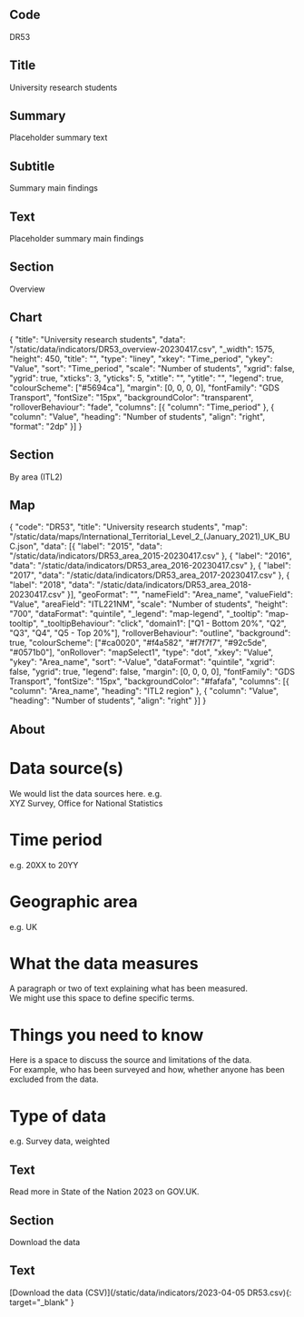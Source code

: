 ## Code
DR53

## Title
University research students

## Summary
Placeholder summary text

## Subtitle
Summary main findings

## Text
Placeholder summary main findings

## Section
Overview

## Chart
{ "title": "University research students", "data": "/static/data/indicators/DR53_overview-20230417.csv", "_width": 1575, "height": 450, "title": "", "type": "liney", "xkey": "Time_period", "ykey": "Value", "sort": "Time_period", "scale": "Number of students", "xgrid": false, "ygrid": true, "xticks": 3, "yticks": 5, "xtitle": "", "ytitle": "", "legend": true, "colourScheme": ["#5694ca"], "margin": [0, 0, 0, 0], "fontFamily": "GDS Transport", "fontSize": "15px", "backgroundColor": "transparent", "rolloverBehaviour": "fade", "columns": [{ "column": "Time_period" }, { "column": "Value", "heading": "Number of students", "align": "right", "format": "2dp" }] }

## Section
By area (ITL2)

## Map
{ "code": "DR53", "title": "University research students", "map": "/static/data/maps/International_Territorial_Level_2_(January_2021)_UK_BUC.json", "data": [{ "label": "2015", "data": "/static/data/indicators/DR53_area_2015-20230417.csv" }, { "label": "2016", "data": "/static/data/indicators/DR53_area_2016-20230417.csv" }, { "label": "2017", "data": "/static/data/indicators/DR53_area_2017-20230417.csv" }, { "label": "2018", "data": "/static/data/indicators/DR53_area_2018-20230417.csv" }], "geoFormat": "", "nameField": "Area_name", "valueField": "Value", "areaField": "ITL221NM", "scale": "Number of students", "height": "700", "dataFormat": "quintile", "_legend": "map-legend", "_tooltip": "map-tooltip", "_tooltipBehaviour": "click", "domain1": ["Q1 - Bottom 20%", "Q2", "Q3", "Q4", "Q5 - Top 20%"], "rolloverBehaviour": "outline", "background": true, "colourScheme": ["#ca0020", "#f4a582", "#f7f7f7", "#92c5de", "#0571b0"], "onRollover": "mapSelect1", "type": "dot", "xkey": "Value", "ykey": "Area_name", "sort": "-Value", "dataFormat": "quintile", "xgrid": false, "ygrid": true, "legend": false, "margin": [0, 0, 0, 0], "fontFamily": "GDS Transport", "fontSize": "15px", "backgroundColor": "#fafafa", "columns": [{ "column": "Area_name", "heading": "ITL2 region" }, { "column": "Value", "heading": "Number of students", "align": "right" }] }

## About
# Data source(s)
We would list the data sources here. e.g.<br>
XYZ Survey, Office for National Statistics

# Time period
e.g. 20XX to 20YY

# Geographic area
e.g. UK

# What the data measures
A paragraph or two of text explaining what has been measured.<br>
We might use this space to define specific terms.

# Things you need to know
Here is a space to discuss the source and limitations of the data.<br>
For example, who has been surveyed and how, whether anyone has been excluded from the data.

# Type of data
e.g. Survey data, weighted

## Text
Read more in State of the Nation 2023 on GOV.UK.

## Section
Download the data

## Text
[Download the data (CSV)](/static/data/indicators/2023-04-05 DR53.csv){: target="_blank" }
